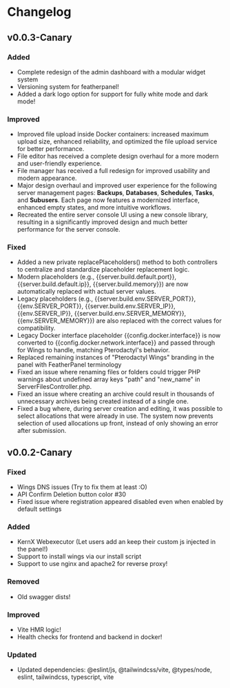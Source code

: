 # Changelog

## v0.0.3-Canary

### Added

- Complete redesign of the admin dashboard with a modular widget system
- Versioning system for featherpanel!
- Added a dark logo option for support for fully white mode and dark mode!

### Improved

- Improved file upload inside Docker containers: increased maximum upload size, enhanced reliability, and optimized the file upload service for better performance.
- File editor has received a complete design overhaul for a more modern and user-friendly experience.
- File manager has received a full redesign for improved usability and modern appearance.
- Major design overhaul and improved user experience for the following server management pages: **Backups**, **Databases**, **Schedules**, **Tasks**, and **Subusers**. Each page now features a modernized interface, enhanced empty states, and more intuitive workflows.
- Recreated the entire server console UI using a new console library, resulting in a significantly improved design and much better performance for the server console.

### Fixed

- Added a new private replacePlaceholders() method to both controllers to centralize and standardize placeholder replacement logic.
- Modern placeholders (e.g., {{server.build.default.port}}, {{server.build.default.ip}}, {{server.build.memory}}) are now automatically replaced with actual server values.
- Legacy placeholders (e.g., {{server.build.env.SERVER_PORT}}, {{env.SERVER_PORT}}, {{server.build.env.SERVER_IP}}, {{env.SERVER_IP}}, {{server.build.env.SERVER_MEMORY}}, {{env.SERVER_MEMORY}}) are also replaced with the correct values for compatibility.
- Legacy Docker interface placeholder {{config.docker.interface}} is now converted to {{config.docker.network.interface}} and passed through for Wings to handle, matching Pterodactyl's behavior.
- Replaced remaining instances of "Pterodactyl Wings" branding in the panel with FeatherPanel terminology
- Fixed an issue where renaming files or folders could trigger PHP warnings about undefined array keys "path" and "new_name" in ServerFilesController.php.
- Fixed an issue where creating an archive could result in thousands of unnecessary archives being created instead of a single one.
- Fixed a bug where, during server creation and editing, it was possible to select allocations that were already in use. The system now prevents selection of used allocations up front, instead of only showing an error after submission.

## v0.0.2-Canary

### Fixed

- Wings DNS issues (Try to fix them at least :O)
- API Confirm Deletion button color #30
- Fixed issue where registration appeared disabled even when enabled by default settings

### Added

- KernX Webexecutor (Let users add an keep their custom js injected in the panel!)
- Support to install wings via our install script
- Support to use nginx and apache2 for reverse proxy!

### Removed

- Old swagger dists!

### Improved

- Vite HMR logic!
- Health checks for frontend and backend in docker!

### Updated

- Updated dependencies: @eslint/js, @tailwindcss/vite, @types/node, eslint, tailwindcss, typescript, vite
